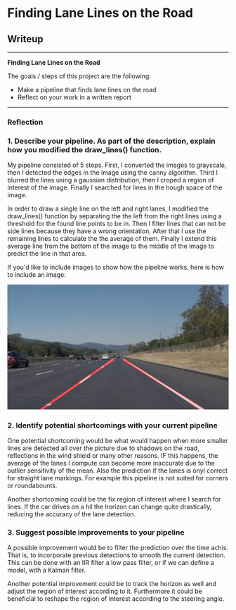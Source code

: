 # **Finding Lane Lines on the Road** 

## Writeup

---

**Finding Lane Lines on the Road**

The goals / steps of this project are the following:
* Make a pipeline that finds lane lines on the road
* Reflect on your work in a written report


[//]: # (Image References)

[image1]: ./test_images/out_solidWhiteRight.png "Lanes Detected"

---

### Reflection

### 1. Describe your pipeline. As part of the description, explain how you modified the draw_lines() function.

My pipeline consisted of 5 steps. First, I converted the images to grayscale, then I detected the edges in the image using the canny algorithm. Third I blurred the lines using a gaussian distribution, then I croped a region of interest of the image. Finally I searched for lines in the hough space of the image.

In order to draw a single line on the left and right lanes, I modified the draw_lines() function by separating the the left from the right lines using a threshold for the found line points to be in. Then I filter lines that can not be side lines because they have a wrong orientation. After that I use the remaining lines to calculate the the average of them. Finally I extend this average line from the bottom of the image to the middle of the image to predict the line in that area.

If you'd like to include images to show how the pipeline works, here is how to include an image: 

![alt text][image1]


### 2. Identify potential shortcomings with your current pipeline


One potential shortcoming would be what would happen when more smaller lines are detected all over the picture due to shadows on the road, reflections in the wind shield or many other reasons. IF this happens, the average of the lanes I compute can become more inaccurate due to the outlier sensitivity of the mean. Also the prediction if the lanes is onyl correct for straight lane markings. For example this pipeline is not suited for corners or roundabounts.

Another shortcoming could be the fix region of interest where I search for lines. If the car drives on a hil the horizon can change quite drastically, reducing the accuracy of the lane detection.


### 3. Suggest possible improvements to your pipeline

A possible improvement would be to filter the prediction over the time achis. That is, to incorporate previous detections to smooth the current detection. This can be done with an IIR filter a low pass filter, or if we can define a model, with a Kalman filter.

Another potential improvement could be to track the horizon as well and adjust the region of interest according to it. Furthermore it could be beneficial to reshape the region of interest according to the steering angle.
